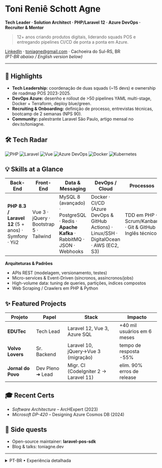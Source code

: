# Toni Reniê Schott Agne

**Tech Leader · Solution Architect · PHP/Laravel 12 · Azure DevOps · Recruiter & Mentor**

> 12+ anos criando produtos digitais, liderando squads POS e entregando pipelines CI/CD de ponta a ponta em Azure.

[LinkedIn](https://linkedin.com/in/toniagne) · toniagne@gmail.com · Cachoeira do Sul-RS, BR  
*(PT-BR abaixo / English version below)*

---

## 🚀 Highlights
- **Tech Leadership:** coordenação de duas squads (~15 devs) e ownership de roadmap POS 2023-2025.
- **DevOps Azure:** desenho e rollout de >50 pipelines YAML multi-stage, Docker + Terraform, deploy blue/green.
- **Recruiting & Onboarding:** definição de processo, entrevistas técnicas, bootcamp de 2 semanas (NPS 90).
- **Community:** palestrante Laravel São Paulo, artigo mensal no dev.to/toniagne.

## 🛠️ Tech Radar
![PHP](https://img.shields.io/badge/PHP-8.3-blue)
![Laravel](https://img.shields.io/badge/Laravel-12-red)
![Vue](https://img.shields.io/badge/Vue-3-brightgreen)
![Azure DevOps](https://img.shields.io/badge/Azure_DevOps-YAML-blueviolet)
![Docker](https://img.shields.io/badge/Docker-🐳-lightblue)
![Kubernetes](https://img.shields.io/badge/K8s-1.30-326ce5)

## 💡 Skills at a Glance  

| Back-End | Front-End | Data & Messaging | DevOps / Cloud | Processos |
|----------|-----------|------------------|----------------|-----------|
| **PHP 8.3 / Laravel 12** (5 + anos) · Symfony · Yii2 | Vue 3 · jQuery · Bootstrap 5 · Tailwind | MySQL 8 (avançado) · PostgreSQL · Redis · **Apache Kafka** · RabbitMQ · JSON · Webhooks | Docker · CI/CD (Azure DevOps & GitHub Actions) · Linux/SSH · DigitalOcean · AWS (EC2, S3) | TDD em PHP · Scrum/Kanban · Git & GitHub · Inglês técnico |

**Arquiteturas & Padrões**  
- APIs REST (modelagem, versionamento, testes)  
- Micro-services & Event-Driven (síncronos, assíncronos/jobs)  
- High-volume data: tuning de queries, partições, índices compostos  
- Web Scraping / Crawlers em PHP & Python  



## ✨ Featured Projects
| Projeto | Papel | Stack | Impacto |
|---------|-------|-------|---------|
| **EDUTec** | Tech Lead | Laravel 12, Vue 3, Azure SQL | +40 mil usuários em 6 meses |
| **Volvo Lovers** | Sr. Backend | Laravel 10, jQuery→Vue 3 (migração) | tempo de resposta -55% |
| **Jornal do Povo** | Dev Pleno ➜ Lead | Migr. CI (CodeIgniter 2 → Laravel 11) | elim. 90% erros de release |

## 🎓 Recent Certs
- *Software Architecture* – ArcHExpert (2023)
- *Microsoft DP-420* – Designing Azure Cosmos DB (2024)

## 🌱 Side quests
- Open-source maintainer: **laravel-pos-sdk**
- Blog & talks: toniagne.dev

---

<details><summary>PT-BR • Experiência detalhada</summary>

*(conteúdo completo, inclusive projetos passados, cursos, literatura…)*  

</details>

